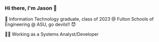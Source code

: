### Hi there, I'm Jason 👋 
🔱 Information Technology graduate, class of 2023 @ Fulton Schools of Engineering @ ASU, go devils!! 😈

🧑‍💻 Working as a Systems Analyst/Developer

<!--
📬 Reach me on my socials!
📬 Reach me first.last@yourdomain.com
🔭 Hacking, programming, creating, making
🌱 Honing my craft, while surviving this heat
-->

<!--
**Jason-Thomas274/Jason-Thomas274** is a ✨ _special_ ✨ repository because its `README.md` (this file) appears on your GitHub profile.

Here are some ideas to get you started:

- 🔭 I’m currently working on ...
- 🌱 I’m currently learning ...
- 👯 I’m looking to collaborate on ...
- 🤔 I’m looking for help with ...
- 💬 Ask me about ...
- 📫 How to reach me: ...
- 😄 Pronouns: ...
- ⚡ Fun fact: ...
-->
